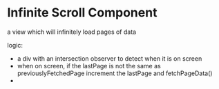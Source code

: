# Infinite Scroll Component

a view which will infinitely load pages of data

logic:
  - a div with an intersection observer to detect when it is on screen
  - when on screen, if the lastPage is not the same as previouslyFetchedPage increment the lastPage and fetchPageData()
  - 
